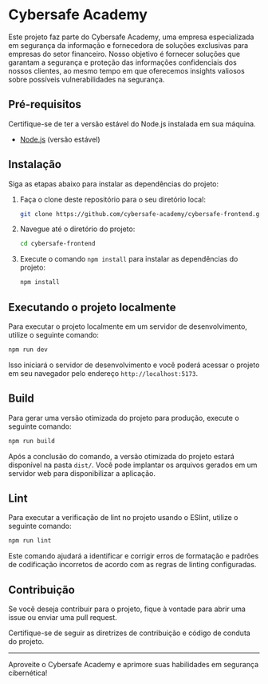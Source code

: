 # Cybersafe Academy

Este projeto faz parte do Cybersafe Academy, uma empresa especializada em segurança da informação e fornecedora de soluções exclusivas para empresas do setor financeiro. Nosso objetivo é fornecer soluções que garantam a segurança e proteção das informações confidenciais dos nossos clientes, ao mesmo tempo em que oferecemos insights valiosos sobre possíveis vulnerabilidades na segurança.

## Pré-requisitos

Certifique-se de ter a versão estável do Node.js instalada em sua máquina.

- [Node.js](https://nodejs.org) (versão estável)

## Instalação

Siga as etapas abaixo para instalar as dependências do projeto:

1. Faça o clone deste repositório para o seu diretório local:

   ```bash
   git clone https://github.com/cybersafe-academy/cybersafe-frontend.git
   ```

2. Navegue até o diretório do projeto:

   ```bash
   cd cybersafe-frontend
   ```

3. Execute o comando `npm install` para instalar as dependências do projeto:

   ```bash
   npm install
   ```

## Executando o projeto localmente

Para executar o projeto localmente em um servidor de desenvolvimento, utilize o seguinte comando:

```bash
npm run dev
```

Isso iniciará o servidor de desenvolvimento e você poderá acessar o projeto em seu navegador pelo endereço `http://localhost:5173`.

## Build

Para gerar uma versão otimizada do projeto para produção, execute o seguinte comando:

```bash
npm run build
```

Após a conclusão do comando, a versão otimizada do projeto estará disponível na pasta `dist/`. Você pode implantar os arquivos gerados em um servidor web para disponibilizar a aplicação.

## Lint

Para executar a verificação de lint no projeto usando o ESlint, utilize o seguinte comando:

```bash
npm run lint
```

Este comando ajudará a identificar e corrigir erros de formatação e padrões de codificação incorretos de acordo com as regras de linting configuradas.

## Contribuição

Se você deseja contribuir para o projeto, fique à vontade para abrir uma issue ou enviar uma pull request.

Certifique-se de seguir as diretrizes de contribuição e código de conduta do projeto.

---

Aproveite o Cybersafe Academy e aprimore suas habilidades em segurança cibernética!
